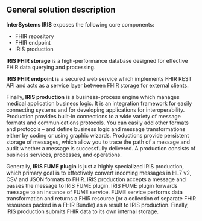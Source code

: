 ## General solution description

**InterSystems IRIS** exposes the following core components: 

* FHIR repository
* FHIR endpoint
* IRIS production 

**IRIS FHIR storage** is a high-performance database designed for effective FHIR data querying and processing. 

**IRIS FHIR endpoint** is a secured web service which implements FHIR REST API and acts as a service layer between FHIR storage for external clients. 

Finally, **IRIS production** is a business-process engine which manages medical application business logic. It is an integration framework for easily connecting systems and for developing applications for interoperability. Production provides built-in connections to a wide variety of message formats and communications protocols. You can easily add other formats and protocols – and define business logic and message transformations either by coding or using graphic wizards. Productions provide persistent storage of messages, which allow you to trace the path of a message and audit whether a message is successfully delivered. A production consists of business services, processes, and operations.

Generally, **IRIS FUME plugin** is just a highly specialized IRIS production, which primary goal is to effectively convert incoming messages in HL7 v2, CSV and JSON formats to FHIR. IRIS production accepts a message and passes the message to IRIS FUME plugin. IRIS FUME plugin forwards message to an instance of FUME service. FUME service performs data transformation and returns a FHIR resource (or a collection of separate FHIR resources packed in a FHIR Bundle) as a result to IRIS production. Finally, IRIS production submits FHIR data to its own internal storage.
